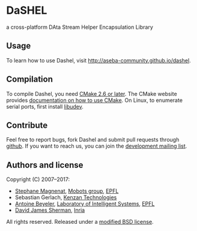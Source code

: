 # DaSHEL

a cross-platform DAta Stream Helper Encapsulation Library

## Usage

To learn how to use Dashel, visit http://aseba-community.github.io/dashel.

## Compilation

To compile Dashel, you need [CMake 2.6 or later](http://www.cmake.org/).
The CMake website provides [documentation on how to use CMake](https://cmake.org/runningcmake).
On Linux, to enumerate serial ports, first install [libudev](http://www.kernel.org/pub/linux/utils/kernel/hotplug/libudev/).

## Contribute

Feel free to report bugs, fork Dashel and submit pull requests through [github](https://github.com/aseba-community/dashel).
If you want to reach us, you can join the [development mailing list](https://mail.gna.org/listinfo/dashel-dev/).

## Authors and license

Copyright (C) 2007–2017:
	
* [Stephane Magnenat](http://stephane.magnenat.net), [Mobots group](http://mobots.epfl.ch), [EPFL](http://www.epfl.ch/)
* Sebastian Gerlach, [Kenzan Technologies](http://www.kenzantech.com)
* [Antoine Beyeler](http://www.ab-ware.com), [Laboratory of Intelligent Systems](http://lis.epfl.ch), [EPFL](http://www.epfl.ch/)
* [David James Sherman](http://www.labri.fr/perso/david/Site/David_James_Sherman.html), [Inria](http://inria.fr)

All rights reserved. Released under a [modified BSD license](license).
